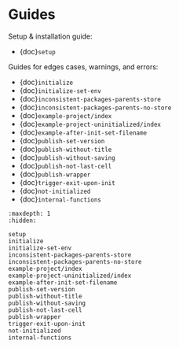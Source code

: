 # Guides

Setup & installation guide:

- {doc}`setup`

Guides for edges cases, warnings, and errors:

- {doc}`initialize`
- {doc}`initialize-set-env`
- {doc}`inconsistent-packages-parents-store`
- {doc}`inconsistent-packages-parents-no-store`
- {doc}`example-project/index`
- {doc}`example-project-uninitialized/index`
- {doc}`example-after-init-set-filename`
- {doc}`publish-set-version`
- {doc}`publish-without-title`
- {doc}`publish-without-saving`
- {doc}`publish-not-last-cell`
- {doc}`publish-wrapper`
- {doc}`trigger-exit-upon-init`
- {doc}`not-initialized`
- {doc}`internal-functions`

```{toctree}
:maxdepth: 1
:hidden:

setup
initialize
initialize-set-env
inconsistent-packages-parents-store
inconsistent-packages-parents-no-store
example-project/index
example-project-uninitialized/index
example-after-init-set-filename
publish-set-version
publish-without-title
publish-without-saving
publish-not-last-cell
publish-wrapper
trigger-exit-upon-init
not-initialized
internal-functions
```
